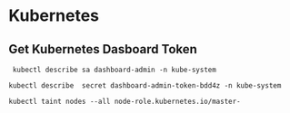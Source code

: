 # Kubernetes

## Get Kubernetes Dasboard Token
``` kubectl describe sa dashboard-admin -n kube-system```

``` kubectl describe  secret dashboard-admin-token-bdd4z -n kube-system ```

```kubectl taint nodes --all node-role.kubernetes.io/master-```
